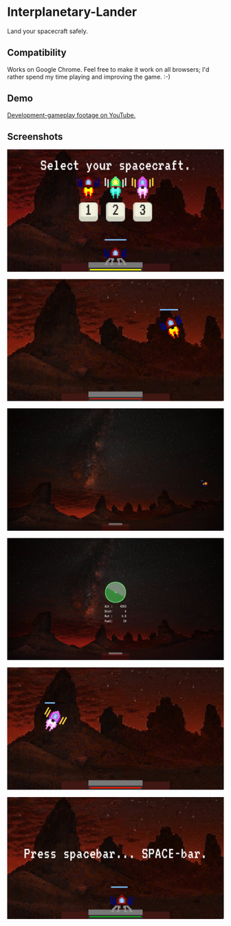 # Interplanetary-Lander
Land your spacecraft safely.

## Compatibility

Works on Google Chrome. Feel free to make it work on all browsers; I'd rather spend my time playing and improving the game. :-)

## Demo
[Development-gameplay footage on YouTube.](https://www.youtube.com/watch?v=_x5eXm0DmrY&list=PLVHLdWJonkld_TQG2ypymMWV-SArvMaBz&index=1)

## Screenshots

![Intro](https://raw.githubusercontent.com/tribbin/Interplanetary-Lander/master/docs/select.png)

![Close-up](https://raw.githubusercontent.com/tribbin/Interplanetary-Lander/master/docs/closeup.jpg)

![Wide shot](https://raw.githubusercontent.com/tribbin/Interplanetary-Lander/master/docs/wide.jpg)

![Radar](https://raw.githubusercontent.com/tribbin/Interplanetary-Lander/master/docs/radar.png)

![Pink spacecraft](https://raw.githubusercontent.com/tribbin/Interplanetary-Lander/master/docs/pink.jpg)

![Landed](https://raw.githubusercontent.com/tribbin/Interplanetary-Lander/master/docs/landed.jpg)
